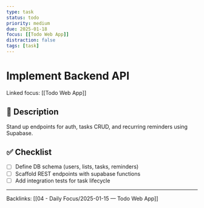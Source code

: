 ```yaml
---
type: task
status: todo
priority: medium
due: 2025-01-18
focus: [[Todo Web App]]
distraction: false
tags: [task]
---
```


# Implement Backend API

Linked focus: [[Todo Web App]]

## 💬 Description
Stand up endpoints for auth, tasks CRUD, and recurring reminders using Supabase.

## ✅ Checklist
- [ ] Define DB schema (users, lists, tasks, reminders)
- [ ] Scaffold REST endpoints with supabase functions
- [ ] Add integration tests for task lifecycle

---
Backlinks: [[04 - Daily Focus/2025-01-15 — Todo Web App]]
